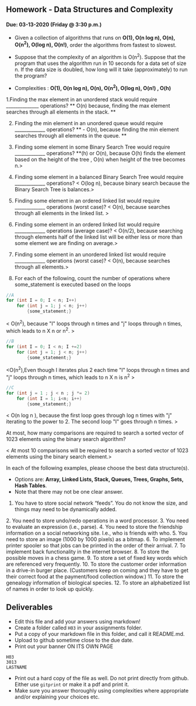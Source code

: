 ## Homework - Data Structures and Complexity
#### Due: 03-13-2020 (Friday @ 3:30 p.m.)

- Given a collection of algorithms that runs on **O(1), O(n log n), O(n), O(n<sup>2</sup>), O(log n), O(n!)**, order the algorithms from fastest to slowest.
- Suppose that the complexity of an algorithm is O(n<sup>2</sup>). Suppose that the program that uses the algorithm run in 10 seconds for a data set of size n. If the data size is doubled, how long will it take (approximately) to run the program? 


- Complexities : **O(1), O(n log n), O(n), O(n<sup>2</sup>), O(log n), O(n!) , O(h)**

1.Finding the max element in an unordered stack would require ______________ operations?
** O(n) because, finding the max element searches through all elements in the stack. **
          
2. Finding the min element in an unordered queue would require _____________ operations?
** - O(n), because finding the min element searches through  all elements in the queue. **

3. Finding some element in some Binary Search Tree would require _____________ operations?
**(h) or O(n), because O(h) finds the element based on the height of the tree , O(n) when height of the tree becomes n.>

4. Finding some element in a balanced Binary Search Tree would require _____________ operations?
< O(log n), because binary search because the Binary Search Tree is balances.>

5. Finding some element in an ordered linked list would require _____________ operations (worst case)?
< O(n), because searches through all elements in the linked list. >

6. Finding some element in an ordered linked list would require _____________ operations (average case)?
< O(n/2), because searching through elements half of the linked list will be either less or more than some element we are finding on average.> 
7. Finding some element in an unordered linked list would require _____________ operations (worst case)?
< O(n), because searches through all elements.>

8. For each of the following, count the number of operations where some_statement is executed based on the loops

```cpp
//A
for (int I = 0; I < n; I++)
    for (int j = 1; j < n; j++)
        {some_statement;}
```
< O(n<sup>2</sup>), because "I" loops through n times and "j" loops through n times, which leads to n X n or n<sup>2</sup>. >

```cpp
//B
for (int I = 0; I < n; I +=2)
    for (int j = 1; j < n; j++)
        {some_statement;}
```
<O(n<sup>2</sup>),Even though I iterates plus 2 each time "I" loops through n times and "j" loops through n times, which leads to n X n  is n<sup>2</sup> >
```cpp
//C
for (int j = 1 ; j < n ; j *= 2)
    for (int I = 1; i<n; i++)
        {some_statement;} 
```
< O(n log n ), because the first loop goes through log n times with "j" iterating to the power to 2. The second loop "I" goes through n times. >

At most, how many comparisons are required to search a sorted vector of 1023 elements using the binary
search algorithm? 

< At most 10 comparisons will be required to search a sorted vector of 1023 elements using the binary search element.>

In each of the following examples, please choose the best data structure(s).
- Options are: **Array, Linked Lists, Stack, Queues, Trees, Graphs, Sets, Hash Tables**. 
- Note that there may not be one clear answer.

1. You have to store social network “feeds”. You do not know the size, and things may need to be dynamically added.
<Linked Lists>
2. You need to store undo/redo operations in a word processor.
<Stack>
3. You need to evaluate an expression (i.e., parse).
<Stack>
4. You need to store the friendship information on a social networking site. I.e., who is friends with who.
<Graphs>
5. You need to store an image (1000 by 1000 pixels) as a bitmap.
<Array>
6. To implement printer spooler so that jobs can be printed in the order of their arrival.
<Queues>
7. To implement back functionality in the internet browser.
<Linked List>
8. To store the possible moves in a chess game.
<Graphs>
9. To store a set of fixed key words which are referenced very frequently.
<Hash Tables>
10. To store the customer order information in a drive-in burger place. (Customers keep on coming and they have to get their correct food at the payment/food collection window.)
<Queues>
11. To store the genealogy information of biological species.
<Trees>
12. To store an alphabetized list of names in order to look up quickly.
<Trees>


## Deliverables

- Edit this file and add your answers using markdown!
- Create a folder called `H03` in your assignments folder.
- Put a copy of your markdown file in this folder, and call it README.md.
- Upload to github sometime close to the due date.
- Print out your banner ON ITS OWN PAGE

```
H03
3013
LASTNAME
```

- Print out a hard copy of the file as well. Do not print directly from github. Either use `gitprint` or make it a pdf and print it.
- Make sure you answer thoroughly using complexities where appropriate and/or explaining your choices etc.

